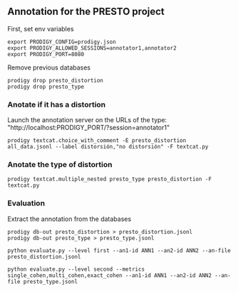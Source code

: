 
## Annotation for the PRESTO project

First, set env variables

```
export PRODIGY_CONFIG=prodigy.json
export PRODIGY_ALLOWED_SESSIONS=annotator1,annotator2
export PRODIGY_PORT=8080
```

Remove previous databases 

```
prodigy drop presto_distortion
prodigy drop presto_type
```
### Anotate if it has a distortion
Launch the annotation server on the URLs of the type: "http://localhost:PRODIGY_PORT/?session=annotator1"
```
prodigy textcat.choice_with_comment -E presto_distortion all_data.jsonl --label distorsión,"no distorsión" -F textcat.py
```
### Anotate the type of distortion

```
prodigy textcat.multiple_nested presto_type presto_distortion -F textcat.py
```

### Evaluation
Extract the annotation from the databases

```
prodigy db-out presto_distortion > presto_distortion.jsonl
prodigy db-out presto_type > presto_type.jsonl
```

```
python evaluate.py --level first --an1-id ANN1 --an2-id ANN2 --an-file presto_distortion.jsonl

python evaluate.py --level second --metrics single_cohen,multi_cohen,exact_cohen --an1-id ANN1 --an2-id ANN2 --an-file presto_type.jsonl
```